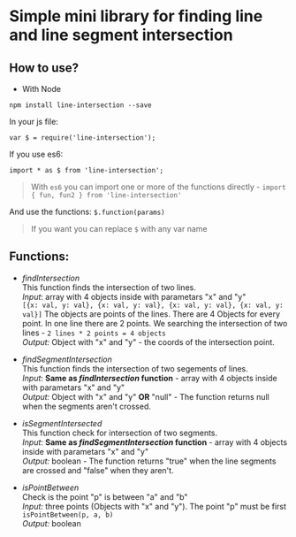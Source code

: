 
# Simple mini library for finding line and line segment intersection
## How to use?
* With Node
```
npm install line-intersection --save
```
In your js file:
```
var $ = require('line-intersection');
```
If you use es6:
```
import * as $ from 'line-intersection';
```
> With `es6` you can import one or more of the functions directly - `import { fun, fun2 } from 'line-intersection'`

And use the functions: `$.function(params)`

> If you want you can replace `$` with any var name

## Functions:
* *findIntersection* <br/>
This function finds the intersection of two lines. </br>
*Input*: array with 4 objects inside with parametars "x" and "y" <br/>
`[{x: val, y: val}, {x: val, y: val}, {x: val, y: val}, {x: val, y: val}]`
The objects are points of the lines. There are 4 Objects for every point. In one line there are 2 points. We searching the intersection of two lines - `2 lines * 2 points = 4 objects` <br/>
*Output:* Object with "x" and "y" - the coords of the intersection point.

* *findSegmentIntersection* <br/>
This function finds the intersection of two segements of lines. </br>
*Input*: __Same as *findIntersection* function__ - array with 4 objects inside with parametars "x" and "y" <br/>
*Output:* Object with "x" and "y" __OR__ "null" - The function returns null when the segments aren't crossed.

* *isSegmentIntersected* <br/>
This function check for intersection of two segments. </br>
*Input*: __Same as *findSegmentIntersection* function__ - array with 4 objects inside with parametars "x" and "y" <br/>
*Output:* boolean - The function returns "true" when the line segments are crossed and "false" when they aren't.

* *isPointBetween* <br/>
Check is the point "p" is between "a" and "b" <br/>
*Input:* three points (Objects with "x" and "y"). The point "p" must be first `isPointBetween(p, a, b)` <br/>
*Output:* boolean